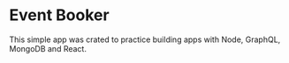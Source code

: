 # Event Booker

This simple app was crated to practice building apps with Node, GraphQL, MongoDB and React.
